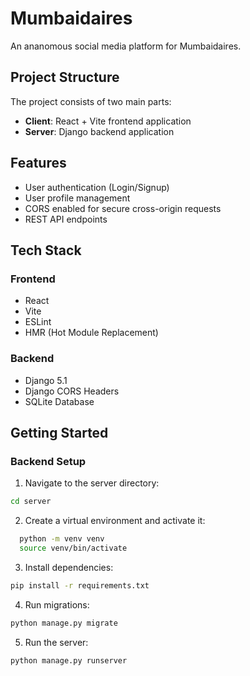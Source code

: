 # Mumbaidaires

An ananomous social media platform for Mumbaidaires.

## Project Structure

The project consists of two main parts:

- **Client**: React + Vite frontend application
- **Server**: Django backend application

## Features

- User authentication (Login/Signup)
- User profile management
- CORS enabled for secure cross-origin requests
- REST API endpoints

## Tech Stack

### Frontend

- React
- Vite
- ESLint
- HMR (Hot Module Replacement)

### Backend

- Django 5.1
- Django CORS Headers
- SQLite Database

## Getting Started

### Backend Setup

1. Navigate to the server directory:

```bash
cd server
```

2. Create a virtual environment and activate it:

```bash
  python -m venv venv
  source venv/bin/activate
```

3. Install dependencies:

```bash
pip install -r requirements.txt
```

4. Run migrations:

```bash
python manage.py migrate
```

5. Run the server:

```bash
python manage.py runserver
```
